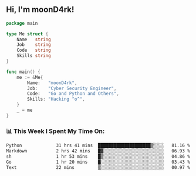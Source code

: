 <h2> Hi, I'm moonD4rk!</h2>

```go
package main

type Me struct {
	Name   string
	Job    string
	Code   string
	Skills string
}

func main() {
	me := &Me{
		Name:   "moonD4rk",
		Job:    "Cyber Security Engineer",
		Code:   "Go and Python and Others",
		Skills: "Hacking ^o^",
	}
	_ = me
}
```

<h3>📊 This Week I Spent My Time On:</h3>
<!-- <img align='right' src="https://github-readme-stats.vercel.app/api?username=moond4rk&show_icons=true&theme=radical", width="300" height="150"> -->

<!--START_SECTION:waka-->

```txt
Python             31 hrs 41 mins  ████████████████████▒░░░░   81.16 %
Markdown           2 hrs 42 mins   █▓░░░░░░░░░░░░░░░░░░░░░░░   06.93 %
sh                 1 hr 53 mins    █▒░░░░░░░░░░░░░░░░░░░░░░░   04.86 %
Go                 1 hr 20 mins    █░░░░░░░░░░░░░░░░░░░░░░░░   03.43 %
Text               22 mins         ▒░░░░░░░░░░░░░░░░░░░░░░░░   00.97 %
```

<!--END_SECTION:waka-->

